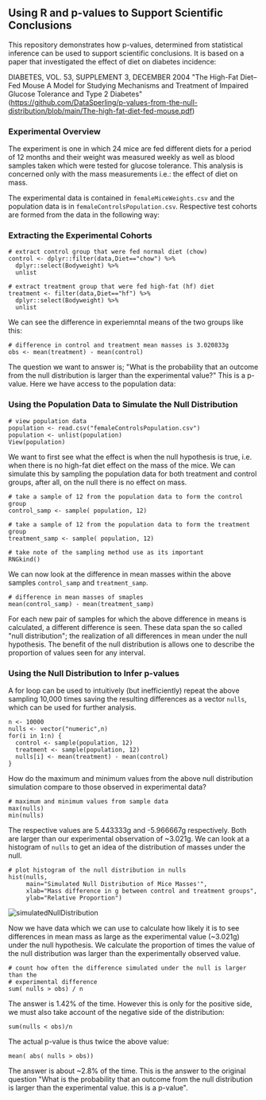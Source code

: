 ## Using R and p-values to Support Scientific Conclusions

This repository demonstrates how p-values, determined from statistical inference
can be used to support scientific conclusions. It is based on a paper that investigated
the effect of diet on diabetes incidence:

DIABETES, VOL. 53, SUPPLEMENT 3, DECEMBER 2004 "The High-Fat Diet–Fed Mouse A 
Model for Studying Mechanisms and Treatment of Impaired Glucose Tolerance and Type 
2 Diabetes"
(https://github.com/DataSperling/p-values-from-the-null-distribution/blob/main/The-high-fat-diet-fed-mouse.pdf)

### Experimental Overview

The experiment is one in which 24 mice are fed different diets for a period of
12 months and their weight was measured weekly as well as blood samples taken 
which were tested for glucose tolerance. This analysis is concerned only with the 
mass measurements i.e.: the effect of diet on mass.

The experimental data is contained in `femaleMiceWeights.csv` and the population data
is in `femaleControlsPopulation.csv`. Respective test cohorts are formed from the 
data in the following way:

### Extracting the Experimental Cohorts

```
# extract control group that were fed normal diet (chow)
control <- dplyr::filter(data,Diet=="chow") %>% 
  dplyr::select(Bodyweight) %>% 
  unlist
  
# extract treatment group that were fed high-fat (hf) diet
treatment <- filter(data,Diet=="hf") %>% 
  dplyr::select(Bodyweight) %>% 
  unlist
```

We can see the difference in experiemntal means of the two groups like this:

```
# difference in control and treatment mean masses is 3.020833g
obs <- mean(treatment) - mean(control)
```
The question we want to answer is; "What is the probability that an outcome from 
the null distribution is larger than the experimental value?" This is a p-value.
Here we have access to the population data:

### Using the Population Data to Simulate the Null Distribution

```
# view population data
population <- read.csv("femaleControlsPopulation.csv")
population <- unlist(population)
View(population)
```
We want to first see what the effect is when the null hypothesis is true, i.e.
when there is no high-fat diet effect on the mass of the mice. We can simulate 
this by sampling the population data for both treatment and control groups, after 
all, on the null there is no effect on mass.

```
# take a sample of 12 from the population data to form the control group
control_samp <- sample( population, 12)

# take a sample of 12 from the population data to form the treatment group
treatment_samp <- sample( population, 12)

# take note of the sampling method use as its important
RNGkind()
```

We can now look at the difference in mean masses within the above samples 
`control_samp` and `treatment_samp`.

```
# difference in mean masses of smaples
mean(control_samp) - mean(treatment_samp)
```

For each new pair of samples for which the above difference in means is calculated, 
a different difference is seen. These data span the so called "null distribution";
the realization of all differences in mean under the null hypothesis. The benefit
of the null distribution is allows one to describe the proportion of values seen
for any interval.

### Using the Null Distribution to Infer p-values

A for loop can be used to intuitively (but inefficiently) repeat the above sampling
10,000 times saving the resulting differences as a vector `nulls`, which can be used
for further analysis.

```
n <- 10000
nulls <- vector("numeric",n)
for(i in 1:n) {
  control <- sample(population, 12)
  treatment <- sample(population, 12)
  nulls[i] <- mean(treatment) - mean(control)
}
```

How do the maximum and minimum values from the above null distribution simulation
compare to those observed in experimental data?

```
# maximum and minimum values from sample data
max(nulls)
min(nulls)
```

The respective values are 5.443333g and -5.966667g respectively. Both are larger
than our experimental observation of ~3.021g. We can look at a histogram of `nulls`
to get an idea of the distribution of masses under the null.

```
# plot histogram of the null distribution in nulls
hist(nulls,
     main="Simulated Null Distribution of Mice Masses'",
     xlab="Mass difference in g between control and treatment groups",
     ylab="Relative Proportion")
```
![simulatedNullDistribution](https://user-images.githubusercontent.com/78074172/163004447-99c651bf-616e-4dfb-87ff-c28c6bf00eb6.jpg)

Now we have data which we can use to calculate how likely it is to see differences 
in mean mass as large as the experimental value (~3.021g) under the null hypothesis.
We calculate the proportion of times the value of the null distribution was larger
than the experimentally observed value.

```
# count how often the difference simulated under the null is larger than the
# experimental difference
sum( nulls > obs) / n
```

The answer is 1.42% of the time. However this is only for the positive side, we
must also take account of the negative side of the distribution:

```
sum(nulls < obs)/n
```

The actual p-value is thus twice the above value:

```
mean( abs( nulls > obs))
```

The answer is about ~2.8% of the time. This is the answer to the original question
"What is the probability that an outcome from the null distribution is larger than 
the experimental value. this is a p-value".











  
  





